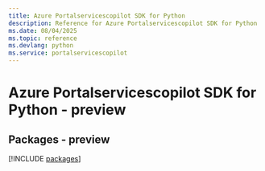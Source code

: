 ```yaml
---
title: Azure Portalservicescopilot SDK for Python
description: Reference for Azure Portalservicescopilot SDK for Python
ms.date: 08/04/2025
ms.topic: reference
ms.devlang: python
ms.service: portalservicescopilot
---
```

# Azure Portalservicescopilot SDK for Python - preview
## Packages - preview
[!INCLUDE [packages](portalservicescopilot-index.md)]
